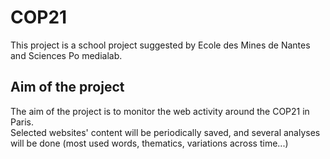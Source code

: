 # COP21
This project is a school project suggested by Ecole des Mines de Nantes and Sciences Po medialab.

## Aim of the project
The aim of the project is to monitor the web activity around the COP21 in Paris.  
Selected websites' content will be periodically saved, and several analyses will be done (most used words, thematics, variations across time...)
